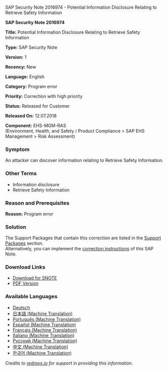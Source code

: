 SAP Security Note 2016974 - Potential Information Disclosure Relating to Retrieve Safety Information

**SAP Security Note 2016974**  

**Title:** Potential Information Disclosure Relating to Retrieve Safety Information

**Type:** SAP Security Note

**Version:** 1

**Recency:** New

**Language:** English

**Category:** Program error

**Priority:** Correction with high priority

**Status:** Released for Customer

**Released On:** 12.07.2018

**Component:** EHS-MGM-RAS  
(Environment, Health, and Safety / Product Compliance > SAP EHS Management > Risk Assessment)

### Symptom

An attacker can discover information relating to Retrieve Safety Information.

### Other Terms

- Information disclosure
- Retrieve Safety Information

### Reason and Prerequisites

**Reason:** Program error

### Solution

The Support Packages that contain this correction are listed in the [Support Packages](https://me.sap.com/supportpackage/SAPK-50001INEHSM) section.  
Alternatively, you can implement the [correction instructions](https://me.sap.com/corrins/0002016974/9587) of this SAP Note.

### Download Links

- [Download for SNOTE](https://notesdownloads.sap.com/note/0040000001356022018)
- [PDF Version](https://userapps.support.sap.com/sap/support/sfm/notes/print/0002016974?language=en-US&token=933311E8BAA408A7065E8F055C088B46)

### Available Languages

- [Deutsch](https://me.sap.com/notes/0002016974/D)
- [日本語 (Machine Translation)](https://me.sap.com/notes/0002016974/J)
- [Português (Machine Translation)](https://me.sap.com/notes/0002016974/P)
- [Español (Machine Translation)](https://me.sap.com/notes/0002016974/S)
- [Français (Machine Translation)](https://me.sap.com/notes/0002016974/F)
- [Italiano (Machine Translation)](https://me.sap.com/notes/0002016974/I)
- [Русский (Machine Translation)](https://me.sap.com/notes/0002016974/R)
- [中文 (Machine Translation)](https://me.sap.com/notes/0002016974/1)
- [한국어 (Machine Translation)](https://me.sap.com/notes/0002016974/3)

*Credits to [redrays.io](https://redrays.io) for support in providing this information.*